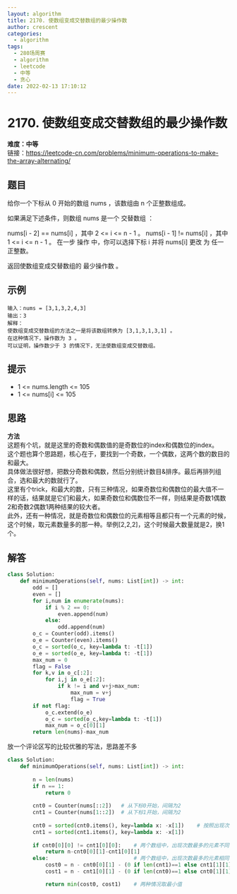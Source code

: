 ```yaml
---
layout: algorithm
title: 2170. 使数组变成交替数组的最少操作数
author: crescent
categories:
  - algorithm
tags:
  - 280场周赛
  - algorithm
  - leetcode
  - 中等
  - 贪心
date: 2022-02-13 17:10:12
---
```

# 2170. 使数组变成交替数组的最少操作数
**难度：中等**  
链接：https://leetcode-cn.com/problems/minimum-operations-to-make-the-array-alternating/
## 题目
给你一个下标从 0 开始的数组 nums ，该数组由 n 个正整数组成。

如果满足下述条件，则数组 nums 是一个 交替数组 ：

nums[i - 2] == nums[i] ，其中 2 <= i <= n - 1 。
nums[i - 1] != nums[i] ，其中 1 <= i <= n - 1 。
在一步 操作 中，你可以选择下标 i 并将 nums[i] 更改 为 任一 正整数。

返回使数组变成交替数组的 最少操作数 。


## 示例
```
输入：nums = [3,1,3,2,4,3]
输出：3
解释：
使数组变成交替数组的方法之一是将该数组转换为 [3,1,3,1,3,1] 。
在这种情况下，操作数为 3 。
可以证明，操作数少于 3 的情况下，无法使数组变成交替数组。
```

## 提示
+ 1 <= nums.length <= 105
+ 1 <= nums[i] <= 105

## 思路
**方法**  
这题有个坑，就是这里的奇数和偶数值的是奇数位的index和偶数位的index。  
这个题也算个思路题，核心在于，要找到一个奇数，一个偶数，这两个数的数目的和最大。  
具体做法很好想，把数分奇数和偶数，然后分别统计数目&排序。最后再排列组合，选和最大的数就行了。  
这里有个trick，和最大的数，只有三种情况，如果奇数位和偶数位的最大值不一样的话，结果就是它们和最大，如果奇数位和偶数位不一样，则结果是奇数1偶数2和奇数2偶数1两种结果的较大者。  
此外，还有一种情况，就是奇数位和偶数位的元素相等且都只有一个元素的时候，这个时候，取元素数量多的那一种。举例[2,2,2]，这个时候最大数量就是2，换1个。

## 解答
``` python
class Solution:
    def minimumOperations(self, nums: List[int]) -> int:
        odd = []
        even = []
        for i,num in enumerate(nums):
            if i % 2 == 0:
                even.append(num)
            else:
                odd.append(num)
        o_c = Counter(odd).items()
        o_e = Counter(even).items()
        o_c = sorted(o_c, key=lambda t: -t[1])
        o_e = sorted(o_e, key=lambda t: -t[1])
        max_num = 0
        flag = False
        for k,v in o_c[:2]:
            for i,j in o_e[:2]:
                if k != i and v+j>max_num:
                    max_num = v+j
                    flag = True
        if not flag:
            o_c.extend(o_e)
            o_c = sorted(o_c,key=lambda t: -t[1])
            max_num = o_c[0][1]
        return len(nums)-max_num
```

放一个评论区写的比较优雅的写法，思路差不多
``` python
class Solution:
    def minimumOperations(self, nums: List[int]) -> int:
        
        n = len(nums)
        if n == 1:
            return 0
        
        cnt0 = Counter(nums[::2])   # 从下标0开始，间隔为2
        cnt1 = Counter(nums[1::2])  # 从下标1开始，间隔为2
        
        cnt0 = sorted(cnt0.items(), key=lambda x: -x[1])    # 按照出现次数倒序排列
        cnt1 = sorted(cnt1.items(), key=lambda x: -x[1])
        
        if cnt0[0][0] != cnt1[0][0]:    # 两个数组中，出现次数最多的元素不同
            return n-cnt0[0][1]-cnt1[0][1]
        else:                           # 两个数组中，出现次数最多的元素相同
            cost0 = n - cnt0[0][1] - (0 if len(cnt1)==1 else cnt1[1][1])    # 保留偶数组中出现次数最多的元素，并考虑保留奇数组中出现次数第二多（如存在）的元素
            cost1 = n - cnt1[0][1] - (0 if len(cnt0)==1 else cnt0[1][1])    # 保留奇数组中出现次数最多的元素，并考虑保留偶数组中出现次数第二多（如存在）的元素

            return min(cost0, cost1)    # 两种情况取最小值
```